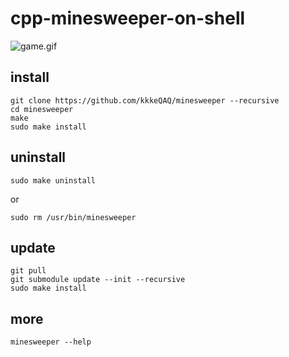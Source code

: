 # cpp-minesweeper-on-shell
![game.gif](https://github.com/kkkeQAQ/minesweeper/blob/markdown/game.gif)
## install

	git clone https://github.com/kkkeQAQ/minesweeper --recursive
	cd minesweeper
	make
	sudo make install

## uninstall
	
	sudo make uninstall

or

	sudo rm /usr/bin/minesweeper

## update

	git pull
	git submodule update --init --recursive
	sudo make install

## more

	minesweeper --help
